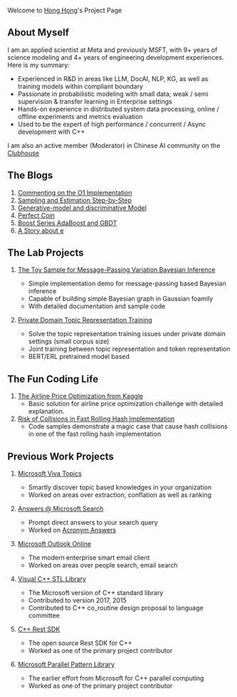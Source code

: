 Welcome to [Hong Hong](https://www.linkedin.com/in/hong-hong)'s Project Page

## About Myself
I am an applied scientist at Meta and previously MSFT, with 9+ years of science modeling and 4+ years of engineering development experiences. Here is my summary:

* Experienced in R&D in areas like LLM, DocAI, NLP, KG, as well as training models within compliant boundary
* Passionate in probabilistic modeling with small data; weak / semi supervision & transfer learning in Enterprise settings
* Hands-on experience in distributed system data processing, online / offline experiments and metrics evaluation
* Used to be the expert of high performance / concurrent / Async development with C++

I am also an active member (Moderator) in Chinese AI community on the [Clubhouse](https://www.clubhouse.com/club/%E4%BA%BA%E5%B7%A5%E6%99%BA%E8%83%BD%E4%B9%8B%E8%90%BD%E5%9C%B0%E5%BA%94%E7%94%A8)

## The Blogs

1. [Commenting on the O1 Implementation](blogs/wechat/o-1-mtcs-selfplay-details/o-1-mtcs-selfplay-details.md)
1. [Sampling and Estimation Step-by-Step](blogs/wechat/sampling-and-estimation-step-by-step/sampling-and-estimation-step-by-step.htm)
1. [Generative-model and discriminative Model](blogs/wechat/generative-model-and-discrimitive-model/generative-model-and-discrimitive-model.htm)
1. [Perfect Coin](blogs/wechat/perfect-coin/perfect-coin.htm)
1. [Boost Series AdaBoost and GBDT](blogs/wechat/boost-series-adaboost-gdbt/boost-series-adaboost.md)
1. [A Story about e](blogs/wechat/a-story-about-e2/a-story-about-e2.htm)


## The Lab Projects

1. [The Toy Sample for Message-Passing Variation Bayesian Inference](https://github.com/gbb21/GaussianVMP)
	* Simple implementation demo for message-passing based Bayesian inference
	* Capable of building simple Bayesian graph in Gaussian foamily
	* With detailed documentation and sample code

1. [Private Domain Topic Representation Training](https://github.com/gbb21/TopicRepresentation)
	* Solve the topic representation training issues under private domain settings (small corpus size)
	* Joint training between topic representation and token representation
	* BERT/ERL pretrained model based


## The Fun Coding Life
1. [The Airline Price Optimization from Kaggle](blogs/lab/airline-price-optimization-microchalleng/airline-price-optimization-microchalleng.html)
	* Basic solution for airline price optimization challenge with detailed explanation.
1. [Risk of Collisions in Fast Rolling Hash Implementation](blogs/coding/hash-collision/hash1024.html)
	* Code samples demonstrate a magic case that cause hash collisions in one of the fast rolling hash implementation

## Previous Work Projects
1. [Microsoft Viva Topics](https://www.microsoft.com/en-us/microsoft-viva/topics)
	* Smartly discover topic based knowledges in your organization
	* Worked on areas over extraction, conflation as well as ranking

1. [Answers @ Microsoft Search](https://adoption.microsoft.com/microsoft-search/)
	* Prompt direct answers to your search query
	* Worked on [Acronym Answers](https://docs.microsoft.com/en-us/microsoftsearch/manage-acronyms)

1. [Microsoft Outlook Online](https://outlook.live.com/owa/)
	* The modern enterprise smart email client
	* Worked on areas over people search, email search

1. [Visual C++ STL Library](https://github.com/microsoft/STL)
	* The Microsoft version of C++ standard library
	* Contributed to version 2017, 2015
	* Contributed to C++ co_routine design proposal to language committee

1. [C++ Rest SDK](https://github.com/Microsoft/cpprestsdk)
	* The open source Rest SDK for C++
	* Worked as one of the primary project contributor

1. [Microsoft Parallel Pattern Library](https://docs.microsoft.com/en-us/cpp/parallel/concrt/parallel-patterns-library-ppl?view=msvc-160)
	* The earlier effort from Microsoft for C++ parallel computing
	* Worked as one of the primary project contributor
